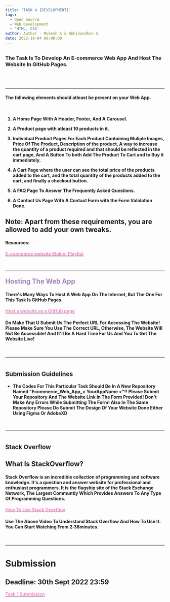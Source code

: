 ```yaml
---
title: 'TASK 4 [DEVELOPMENT]'
tags:
  - Open Source
  - Web Development
  - 'HTML, CSS'
author: Author - Mukesh K & Abhinandhan S
date: 2022-10-04 00:00:00
---
```

## <span style="font-size: 1rem;">The Task Is To Develop An E-commerce Web App And Host The Website In GitHub Pages. </style>


<br>

<br>
<hr>


#### The following elements should atleast be present on your Web App.

<br>

<b>

1. A Home Page With A Header, Footer, And A Carousel.

2. A Product page with atleast 10 products in it.

3. Individual Product Pages For Each Product Containing Muliple Images, Price Of The Product, Description of the product, A way to increase the quantity of a product required and that should be reflected in the cart page, And A Button To both Add The Product To Cart and to Buy it immediately.

4. A Cart Page where the user can see the total price of the products added to the cart, and the total quantity of the products added to the cart, and finally a checkout button.

5. A FAQ Page To Answer The Frequently Asked Questions.

6. A Contact Us Page With A Contact Form with the Form Validation Done.

</b>

## Note: Apart from these requirements, you are allowed to add your own tweaks.

#### Resources:
[<b><span style="color: #FE83C6">E-commerce website Makin' Playlist</span></b>](https://youtube.com/playlist?list=PLqm86YkewF6THruxeooR92-8atX_oAPTg)

<br>

<hr>

#### <b><span style="color: #9D84B7; font-size: 1.3rem">Hosting The Web App</span></b>

#### There's Many Ways To Host A Web App On The Internet, But The One For This Task Is GitHub Pages.

[<b><span style="color: #FE83C6">Host a website as a GitHub page</span></b>](https://www.youtube.com/watch?v=8hrJ4oN1u_8)

#### Do Make That U Submit Us The Perfect URL For Accessing The Website! Please Make Sure You Use The Correct URL, Otherwise, The Website Will Not Be Accessible! And It'll Be A Hard Time For Us And You To Get The Website Live!

<br>

<hr>

# <b><span style="font-size: 1.2rem">Submission Guidelines</span></b>

- <b>The Codes For This Particular Task Should Be In A New Repository Named "Ecommerce_Web_App_< YourAppName >"!! Please Submit Your Repository And The Website Link In The Form Provided! Don't Make Any Errors While Submitting The Form! Also In The Same Repository Please Do Submit The Design Of Your Website Done Either Using Figma Or AdobeXD</b>

<br>

<hr>

# <b><span style="font-size: 1.2rem">Stack Overflow</span></b>

## What Is StackOverflow?

#### Stack Overflow is an incredible collection of programming and software knowledge. It's a question and answer website for professional and enthusiast programmers. It is the flagship site of the Stack Exchange Network, The Largest Communtiy Which Provides Answers To Any Type Of Programming Questions.

[<b><span style="color: #FE83C6">How To Use Stack Overflow</span></b>](https://youtu.be/sMIslcynm0Q)

#### Use The Above Video To Understand Stack Overflow And How To Use It. You Can Start Watching From 2:38minutes.

<br>

<hr>

# Submission 
## Deadline: 30th Sept 2022 23:59
[<b><span style="color: #FE83C6">Task 1 Submission</b></span>](https://forms.gle/1h98KgAooZaaTBqV9)

<br>
